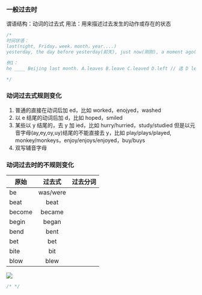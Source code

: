 ### 一般过去时

谓语结构：动词的过去式
用法：用来描述过去发生的动作或存在的状态

```js
/* 
时间状语：
last(night, Friday，week，month，year....)
yesterday, the day before yesterday(前天), just now(刚刚), a moment ago(一会), in+过去年份

例1：
he ____ Beijing last month. A.leaves B.leave C.leaved D.left // 选 D leave - left - left

*/
```

### 动词过去式规则变化

1. 普通的直接在动词后加 ed，比如 worked，enojyed，washed
2. 以 e 结尾的动词后加 d，比如 hoped，smiled
3. 某些以 y 结尾的，去 y 加 ied，比如 hurry/hurried，study/studied
   但是以元音字母(ay,ey,oy,uy)结尾的不能直接去 y，比如 play/plays/played,
   monkey/monkeys，enjoy/enjoys/enjoyed，buy/buys
4. 双写辅音字母

### 动词过去时的不规则变化

| 原始   |  过去式  | 过去分词 |
| ------ | :------: | :------: |
| be     | was/were |          |
| beat   |   beat   |          |
| become |  became  |          |
| begin  |  began   |          |
| bend   |   bent   |          |
| bet    |   bet    |          |
| bite   |   bit    |          |
| blow   |   blew   |          |

![](https://www.xiesmallxie.cn/202211061427724.jpg)

```js
/* */
```
